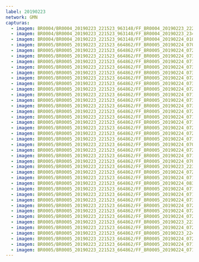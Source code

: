 ```yaml
---
label: 20190223
network: GMN
capturas:
  - imagem: BR0004/BR0004_20190223_221523_963148/FF_BR0004_20190223_222923_745_0015360.fits_maxpixel.jpg
  - imagem: BR0004/BR0004_20190223_221523_963148/FF_BR0004_20190223_234949_422_0111360.fits_maxpixel.jpg
  - imagem: BR0004/BR0004_20190223_221523_963148/FF_BR0004_20190224_010235_315_0198400.fits_maxpixel.jpg
  - imagem: BR0005/BR0005_20190223_221523_664862/FF_BR0005_20190224_070706_465_0633088.fits_maxpixel.jpg
  - imagem: BR0005/BR0005_20190223_221523_664862/FF_BR0005_20190224_072300_584_0652032.fits_maxpixel.jpg
  - imagem: BR0005/BR0005_20190223_221523_664862/FF_BR0005_20190224_073750_019_0669696.fits_maxpixel.jpg
  - imagem: BR0005/BR0005_20190223_221523_664862/FF_BR0005_20190224_071557_821_0643584.fits_maxpixel.jpg
  - imagem: BR0005/BR0005_20190223_221523_664862/FF_BR0005_20190224_073133_235_0662272.fits_maxpixel.jpg
  - imagem: BR0005/BR0005_20190223_221523_664862/FF_BR0005_20190224_073016_115_0660736.fits_maxpixel.jpg
  - imagem: BR0005/BR0005_20190223_221523_664862/FF_BR0005_20190224_072443_065_0654080.fits_maxpixel.jpg
  - imagem: BR0005/BR0005_20190223_221523_664862/FF_BR0005_20190224_073406_943_0665344.fits_maxpixel.jpg
  - imagem: BR0005/BR0005_20190223_221523_664862/FF_BR0005_20190224_072651_158_0656640.fits_maxpixel.jpg
  - imagem: BR0005/BR0005_20190223_221523_664862/FF_BR0005_20190224_071532_198_0643072.fits_maxpixel.jpg
  - imagem: BR0005/BR0005_20190223_221523_664862/FF_BR0005_20190224_073250_091_0663808.fits_maxpixel.jpg
  - imagem: BR0005/BR0005_20190223_221523_664862/FF_BR0005_20190224_073645_957_0668416.fits_maxpixel.jpg
  - imagem: BR0005/BR0005_20190223_221523_664862/FF_BR0005_20190224_072234_915_0651520.fits_maxpixel.jpg
  - imagem: BR0005/BR0005_20190223_221523_664862/FF_BR0005_20190224_071519_389_0642816.fits_maxpixel.jpg
  - imagem: BR0005/BR0005_20190223_221523_664862/FF_BR0005_20190224_071701_868_0644864.fits_maxpixel.jpg
  - imagem: BR0005/BR0005_20190223_221523_664862/FF_BR0005_20190224_072808_023_0658176.fits_maxpixel.jpg
  - imagem: BR0005/BR0005_20190223_221523_664862/FF_BR0005_20190224_072742_397_0657664.fits_maxpixel.jpg
  - imagem: BR0005/BR0005_20190223_221523_664862/FF_BR0005_20190224_071857_147_0647168.fits_maxpixel.jpg
  - imagem: BR0005/BR0005_20190223_221523_664862/FF_BR0005_20190224_070511_173_0630784.fits_maxpixel.jpg
  - imagem: BR0005/BR0005_20190223_221523_664862/FF_BR0005_20190224_072716_775_0657152.fits_maxpixel.jpg
  - imagem: BR0005/BR0005_20190223_221523_664862/FF_BR0005_20190224_071909_961_0647424.fits_maxpixel.jpg
  - imagem: BR0005/BR0005_20190223_221523_664862/FF_BR0005_20190224_070445_554_0630272.fits_maxpixel.jpg
  - imagem: BR0005/BR0005_20190223_221523_664862/FF_BR0005_20190223_223128_303_0017408.fits_maxpixel.jpg
  - imagem: BR0005/BR0005_20190223_221523_664862/FF_BR0005_20190224_072209_295_0651008.fits_maxpixel.jpg
  - imagem: BR0005/BR0005_20190223_221523_664862/FF_BR0005_20190224_071922_771_0647680.fits_maxpixel.jpg
  - imagem: BR0005/BR0005_20190223_221523_664862/FF_BR0005_20190224_083804_251_0741632.fits_maxpixel.jpg
  - imagem: BR0005/BR0005_20190223_221523_664862/FF_BR0005_20190224_071610_636_0643840.fits_maxpixel.jpg
  - imagem: BR0005/BR0005_20190223_221523_664862/FF_BR0005_20190224_071727_495_0645376.fits_maxpixel.jpg
  - imagem: BR0005/BR0005_20190223_221523_664862/FF_BR0005_20190224_073158_851_0662784.fits_maxpixel.jpg
  - imagem: BR0005/BR0005_20190223_221523_664862/FF_BR0005_20190224_072026_822_0648960.fits_maxpixel.jpg
  - imagem: BR0005/BR0005_20190223_221523_664862/FF_BR0005_20190224_072638_347_0656384.fits_maxpixel.jpg
  - imagem: BR0005/BR0005_20190223_221523_664862/FF_BR0005_20190224_072001_213_0648448.fits_maxpixel.jpg
  - imagem: BR0005/BR0005_20190223_221523_664862/FF_BR0005_20190223_223310_774_0019456.fits_maxpixel.jpg
  - imagem: BR0005/BR0005_20190223_221523_664862/FF_BR0005_20190224_072014_011_0648704.fits_maxpixel.jpg
  - imagem: BR0005/BR0005_20190223_221523_664862/FF_BR0005_20190223_224313_988_0031488.fits_maxpixel.jpg
  - imagem: BR0005/BR0005_20190223_221523_664862/FF_BR0005_20190224_072339_016_0652800.fits_maxpixel.jpg
  - imagem: BR0005/BR0005_20190223_221523_664862/FF_BR0005_20190224_071753_102_0645888.fits_maxpixel.jpg
  - imagem: BR0005/BR0005_20190223_221523_664862/FF_BR0005_20190224_071740_329_0645632.fits_maxpixel.jpg
---
```

